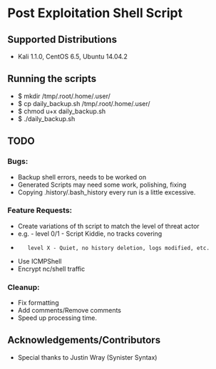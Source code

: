 # Post Exploitation Shell Script

## Supported Distributions
 - Kali 1.1.0, CentOS 6.5, Ubuntu 14.04.2

## Running the scripts
 - $ mkdir /tmp/.root/.home/.user/
 - $ cp daily_backup.sh /tmp/.root/.home/.user/
 - $ chmod u+x daily_backup.sh
 - $ ./daily_backup.sh

## TODO
### Bugs:
   - Backup shell errors, needs to be worked on
   - Generated Scripts may need some work, polishing, fixing
   - Copying .history/.bash_history every run is a little excessive.

### Feature Requests:
   - Create variations of th script to match the level of threat actor
   - e.g. - level 0/1 - Script Kiddie, no tracks covering
   -        level X - Quiet, no history deletion, logs modified, etc. 
   - Use ICMPShell
   - Encrypt nc/shell traffic

### Cleanup:
   - Fix formatting
   - Add comments/Remove comments
   - Speed up processing time.

## Acknowledgements/Contributors
  - Special thanks to Justin Wray (Synister Syntax)

